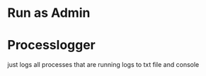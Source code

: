 # Run as Admin 
# Processlogger

just logs all processes that are running
logs to txt file and console 
